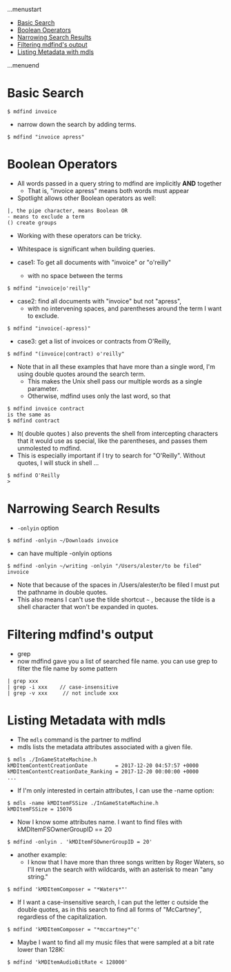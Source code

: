 ...menustart

 - [Basic Search](#c5c1098a067d3e19b900a3fdd6c6ad4d)
 - [Boolean Operators](#99447b31568f35c690284a7990af044b)
 - [Narrowing Search Results](#7ec8df286ac371d3900dc523ef9e9daa)
 - [Filtering mdfind's output](#bbc752d74b076db37c447790cb425249)
 - [Listing Metadata with mdls](#2f632d202624dbb9c7814dabbd14c77c)

...menuend


<h2 id="c5c1098a067d3e19b900a3fdd6c6ad4d"></h2>


# Basic Search

```
$ mdfind invoice
```

 - narrow down the search by adding terms. 

```
$ mdfind "invoice apress"   
```

<h2 id="99447b31568f35c690284a7990af044b"></h2>


# Boolean Operators

 - All words passed in a query string to mdfind are implicitly **AND** together
    - That is, "invoice apress" means both words must appear
 - Spotlight allows other Boolean operators as well:

```
|, the pipe character, means Boolean OR
- means to exclude a term
() create groups
```

 - Working with these operators can be tricky.
 - Whitespace is significant when building queries. 

 - case1: To get all documents with "invoice" or "o'reilly"
    - with no space between the terms

```
$ mdfind "invoice|o'reilly"
```

 - case2: find all documents with "invoice" but not "apress",
    - with no intervening spaces, and parentheses around the term I want to exclude.

```
$ mdfind "invoice(-apress)"
```

 - case3: get a list of invoices or contracts from O'Reilly,


```
$ mdfind "(invoice|contract) o'reilly"
```
 
 - Note that in all these examples that have more than a single word, I'm using double quotes around the search term. 
    - This makes the Unix shell pass our multiple words as a single parameter. 
    - Otherwise, mdfind uses only the last word, so that

```
$ mdfind invoice contract
is the same as
$ mdfind contract
```

 - It( double quotes ) also prevents the shell from intercepting characters that it would use as special, like the parentheses, and passes them unmolested to mdfind. 
 - This is especially important if I try to search for "O'Reilly". Without quotes, I will stuck in shell ...

```
$ mdfind O'Reilly
>
```

<h2 id="7ec8df286ac371d3900dc523ef9e9daa"></h2>


# Narrowing Search Results

 - `-onlyin` option

```
$ mdfind -onlyin ~/Downloads invoice
```

 - can have multiple -onlyin options

```
$ mdfind -onlyin ~/writing -onlyin "/Users/alester/to be filed" invoice
```

 - Note that because of the spaces in /Users/alester/to be filed I must put the pathname in double quotes. 
 - This also means I can't use the tilde shortcut `~` , because the tilde is a shell character that won't be expanded in quotes.

<h2 id="bbc752d74b076db37c447790cb425249"></h2>


# Filtering mdfind's output

 - grep
 - now mdfind gave you a list of searched file name.   you can use grep to filter the file name by some pattern

```
| grep xxx 
| grep -i xxx    // case-insensitive
| grep -v xxx     // not include xxx
```

<h2 id="2f632d202624dbb9c7814dabbd14c77c"></h2>


# Listing Metadata with mdls

 - The `mdls` command is the partner to mdfind
 - mdls lists the metadata attributes associated with a given file.

```
$ mdls ./InGameStateMachine.h
kMDItemContentCreationDate         = 2017-12-20 04:57:57 +0000
kMDItemContentCreationDate_Ranking = 2017-12-20 00:00:00 +0000
...
```

 - If I'm only interested in certain attributes, I can use the -name option:

```
$ mdls -name kMDItemFSSize ./InGameStateMachine.h  
kMDItemFSSize = 15076
```

 
 - Now I know some attributes name. I want to find files with kMDItemFSOwnerGroupID == 20

```
$ mdfind -onlyin . 'kMDItemFSOwnerGroupID = 20'
```

 - another example:
    - I know that I have more than three songs written by Roger Waters, so I'll rerun the search with wildcards, with an asterisk to mean "any string."

```
$ mdfind 'kMDItemComposer = "*Waters*"'
```

 - If I want a case-insensitive search, I can put the letter c outside the double quotes, as in this search to find all forms of "McCartney", regardless of the capitalization.

```
$ mdfind 'kMDItemComposer = "*mccartney*"c'
```

 - Maybe I want to find all my music files that were sampled at a bit rate lower than 128K:

```
$ mdfind 'kMDItemAudioBitRate < 128000'
```


